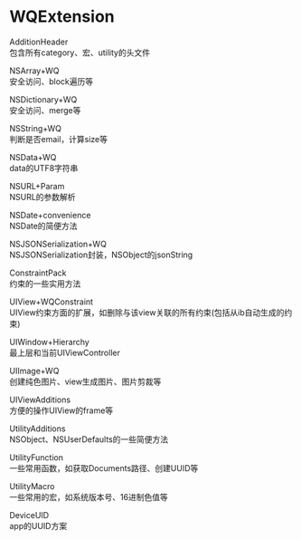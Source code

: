 WQExtension
===========

AdditionHeader  
包含所有category、宏、utility的头文件

NSArray+WQ                
安全访问、block遍历等

NSDictionary+WQ           
安全访问、merge等

NSString+WQ               
判断是否email，计算size等

NSData+WQ                 
data的UTF8字符串

NSURL+Param               
NSURL的参数解析

NSDate+convenience        
NSDate的简便方法

NSJSONSerialization+WQ    
NSJSONSerialization封装，NSObject的jsonString

ConstraintPack  
约束的一些实用方法

UIView+WQConstraint         
UIView约束方面的扩展，如删除与该view关联的所有约束(包括从ib自动生成的约束)

UIWindow+Hierarchy        
最上层和当前UIViewController

UIImage+WQ                
创建纯色图片、view生成图片、图片剪裁等

UIViewAdditions           
方便的操作UIView的frame等

UtilityAdditions          
NSObject、NSUserDefaults的一些简便方法

UtilityFunction           
一些常用函数，如获取Documents路径、创建UUID等

UtilityMacro              
一些常用的宏，如系统版本号、16进制色值等

DeviceUID              
app的UUID方案
